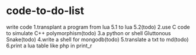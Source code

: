 code-to-do-list
===============

write code
1.transplant a program from lua 5.1 to lua 5.2(todo)
2.use C code to simulate C++ polymorphism(todo)
3.a python or shell Gluttonous Snake(todo)
4.write a shell for mongodb(todo)
5.translate a txt to md(todo)
6.print a lua table like php in print_r

